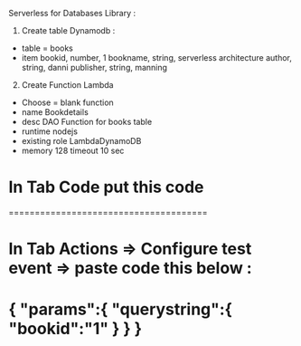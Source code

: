 Serverless for Databases Library :

1. Create table Dynamodb :
- table = books
- item
bookid, number, 1
bookname, string, serverless architecture
author, string, danni
publisher, string, manning

2. Create Function Lambda
- Choose = blank function
- name Bookdetails
- desc DAO Function for books table
- runtime nodejs
- existing role LambdaDynamoDB
- memory 128
timeout 10 sec


In Tab Code put this code
======================================





======================================

In Tab Actions => Configure test event => paste code this below :
======================================

{
 "params":{
     "querystring":{
         "bookid":"1"
     }
  }
}
======================================
